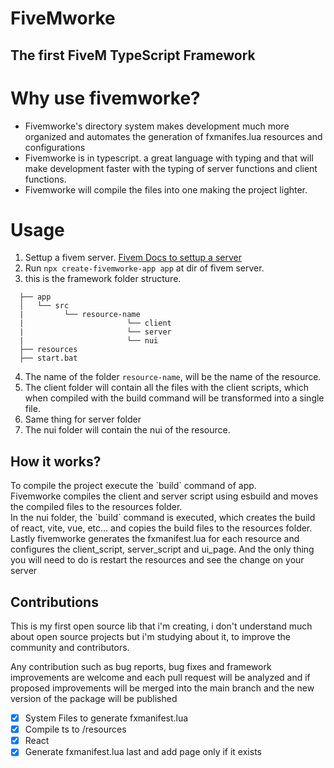 # FiveMworke

## The first FiveM TypeScript Framework

# Why use fivemworke?

- Fivemworke's directory system makes development much more organized and automates the generation of fxmanifes.lua resources and configurations
- Fivemworke is in typescript. a great language with typing and that will make development faster with the typing of server functions and client functions.
- Fivemworke will compile the files into one making the project lighter.

# Usage

1. Settup a fivem server. <a href="https://docs.fivem.net/docs/server-manual/setting-up-a-server-vanilla/">Fivem Docs to settup a server</a>
2. Run `npx create-fivemworke-app app` at dir of fivem server.
3. this is the framework folder structure.

```.
  ├── app
  │   └── src
  |         └── resource-name
  |                       └── client
  |                       └── server
  |                       └── nui
  ├── resources
  ├── start.bat
```

4. The name of the folder `resource-name`, will be the name of the resource.
5. The client folder will contain all the files with the client scripts, which when compiled with the build command will be transformed into a single file.
6. Same thing for server folder
7. The nui folder will contain the nui of the resource.

## How it works?

<p>To compile the project execute the `build` command of app.<br />
Fivemworke compiles the client and server script using esbuild and moves the compiled files to the resources folder.<br />
In the nui folder, the `build` command is executed, which creates the build of react, vite, vue, etc... and copies the build files to the resources folder.<br />
Lastly fivemworke generates the fxmanifest.lua for each resource and configures the client_script, server_script and ui_page.
And the only thing you will need to do is restart the resources and see the change on your server
</p>

## Contributions

This is my first open source lib that i'm creating, i don't understand much about open source projects but i'm studying about it, to improve the community and contributors.

Any contribution such as bug reports, bug fixes and framework improvements are welcome and each pull request will be analyzed and if proposed improvements will be merged into the main branch and the new version of the package will be published

- [x] System Files to generate fxmanifest.lua
- [x] Compile ts to /resources
- [x] React
- [x] Generate fxmanifest.lua last and add page only if it exists

